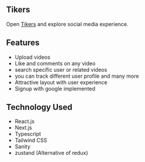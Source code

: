 ## Tikers
Open [Tikers](https://tikers.vercel.app/) and explore social media experience.

## Features
- Upload videos
- Like and comments on any video
- search specific user or related videos
- you can track different user profile and many more
- Attractive layout with user experience
- Signup with google implemented

## Technology Used

- React.js
- Next.js
- Typescript
- Tailwind CSS
- Sanity
- zustand (Alternative of redux)
